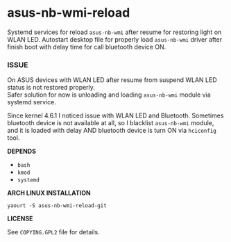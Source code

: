 # asus-nb-wmi-reload

Systemd services for reload `asus-nb-wmi` after resume for restoring light on WLAN LED.
Autostart desktop file for properly load `asus-nb-wmi` driver after finish boot with delay time for call bluetooth device ON.

### ISSUE

On ASUS devices with WLAN LED after resume from suspend WLAN LED status is not restored properly.<br/>
Safer solution for now is unloading and loading `asus-nb-wmi` module via systemd service.

Since kernel 4.6.1 I noticed issue with WLAN LED and Bluetooth.
Sometimes bluetooth device is not available at all, so I blacklist `asus-nb-wmi` module, and it is loaded with delay AND bluetooth device is turn ON via `hciconfig` tool.

**DEPENDS**

 - `bash`
 - `kmod`
 - `systemd` 

**ARCH LINUX INSTALLATION**

```
yaourt -S asus-nb-wmi-reload-git
```

**LICENSE**

See `COPYING.GPL2` file for details.

